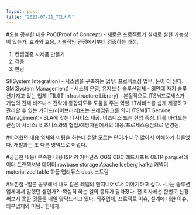 ```yaml
---
layout: post
title: "2022-07-21_TIL시작"
---
```



#오늘 공부한 내용
PoC(Proof of Concept) - 새로운 프로젝트가 실제로 실현 가능성이 있는가, 효과와 효용, 기술적인 관점에서부터 검증하는 과정.
1. 컨셉검증 시제품 만들기
2. 검증
3. 판단

SI(System Integration) - 시스템을 구축하는 업무. 프로젝트성 업무. 돈이 더 된다. 
SM(System Management) - 시스템 운영, 유지보수 
솔루션업체 - SI인데 자기 솔루션가지고 있는 업체
ITIL(IT Infrastructure Library) - 본질적으로 ITSM프로세스가 기업의 전체 비즈니스 전략에 통합되도록 도움을 주는 역할.
IT서비스를 쉽게 제공하고 관리할 수 있는 가이드(라이브러리)또는 프레임워크를 의미
ITSM(IT Service Management)- SLA에 맞는 IT서비스 제공. 비즈니스 또는 현업 중심.
IT를 바라보는 관점이 서비스/ 비즈니스와의 협업/예방차원에서의 대응/프로세스중심으로 변경됨.

#어려웠던 내용
업체와 미팅을 하는데 정말 모르는 단어가 너무 많아서 이해하기 힘들었다.
개발과는 또 다른 영역으로 어렵다.  

#궁금한 내용/ 부족한 내용
ISP
PI
거버넌스
OGG
CDC
레드시프트
OLTP
parquet데이터
트랜잭셔널 데이터
rowbase storage
Apache Iceberg
kafka 커넥터
materialized table
하둡 맵리듀스
dask
스트림

#느낀점
-얼른 공부해서 나도 같은 레벨의 엔지니어로서 이야기하고 싶다. 
-나는 솔루션 업체에서 일했던 셈인가?
-확실히 하는 일의 종류가 달라졌다. 전 회사에선 한번도 신경써보지 못한 것들을 매일 맞닥뜨리고 있다.
 외주업체, 프로젝트 이슈, 설계에 대한 이슈, 외부업체와 미팅.. 힘내자.
